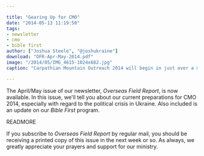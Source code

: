 ```yaml
---

title: "Gearing Up for CMO"
date: "2014-05-13 11:19:50"
tags:
- newsletter
- cmo
- bible first
author: ["Joshua Steele", "@joshukraine"]
download: "OFR-Apr-May-2014.pdf"
image: "/2014/05/IMG_4615-1024x682.jpg"
caption: "Carpathian Mountain Outreach 2014 will begin in just over a month. This will be our 8th project, and we’re excited to see what God will do in western Ukraine this year!"

---
```


The April/May issue of our newsletter, *Overseas Field Report*, is now available. In this issue, we'll tell you about our current preparations for CMO 2014, especially with regard to the political crisis in Ukraine. Also included is an update on our *Bible First* program.

READMORE

If you subscribe to *Overseas Field Report* by regular mail, you should be receiving a printed copy of this issue in the next week or so. As always, we greatly appreciate your prayers and support for our ministry.

